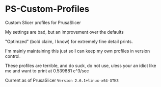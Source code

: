 # PS-Custom-Profiles
Custom Slicer profiles for PrusaSlicer

My settings are bad, but an improvement over the defaults

"Optimzed" (bold claim, I know) for extremely fine detail prints.  

I'm mainly maintaining this just so I can keep my own profiles in version control. 

These profiles are terrible, and do suck, do not use, uless your an idiot like me and want to print at 0.539881 c^3/sec

Current as of PrusaSlicer `Version 2.6.1+linux-x64-GTK3`
